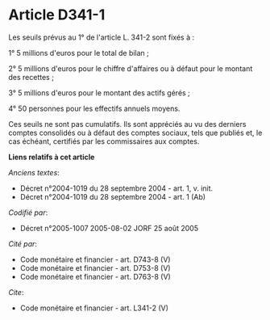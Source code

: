 # Article D341-1

Les seuils prévus au 1° de l'article L. 341-2 sont fixés à : 

1° 5 millions d'euros pour le total de bilan ; 

2° 5 millions d'euros pour le chiffre d'affaires ou à défaut pour le montant des recettes ; 

3° 5 millions d'euros pour le montant des actifs gérés ; 

4° 50 personnes pour les effectifs annuels moyens. 

Ces seuils ne sont pas cumulatifs. Ils sont appréciés au vu des derniers comptes consolidés ou à défaut des comptes sociaux,
tels que publiés et, le cas échéant, certifiés par les commissaires aux comptes.

**Liens relatifs à cet article**

_Anciens textes_:

  - Décret n°2004-1019 du 28 septembre 2004 - art. 1, v. init.
  - Décret n°2004-1019 du 28 septembre 2004 - art. 1 (Ab)

_Codifié par_:

  - Décret n°2005-1007 2005-08-02 JORF 25 août 2005

_Cité par_:

  - Code monétaire et financier - art. D743-8 (V)
  - Code monétaire et financier - art. D753-8 (V)
  - Code monétaire et financier - art. D763-8 (V)

_Cite_:

  - Code monétaire et financier - art. L341-2 (V)

